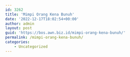 ```yaml
---
id: 3262
title: 'Mimpi Orang Kena Bunuh'
date: '2022-12-17T18:02:54+00:00'
author: admin
layout: post
guid: 'https://bos.awn.biz.id/mimpi-orang-kena-bunuh/'
permalink: /mimpi-orang-kena-bunuh/
categories:
    - Uncategorized
---
```


